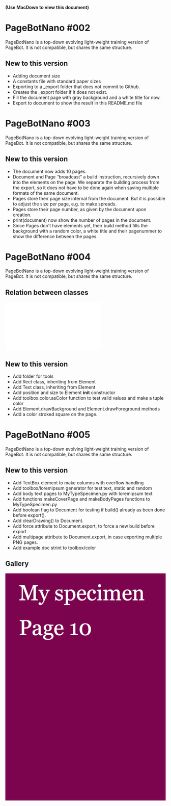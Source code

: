 **(Use MacDown to view this document)**

# PageBotNano #002
PageBotNano is a top-down evolving light-weight training version of PageBot. It is not compatible, but shares the same structure. 

## New to this version

* Adding document size
* A constants file with standard paper sizes
* Exporting to a _export folder that does not commit to Github.
* Creates the _export folder if it does not exist.
* Fill the document page with gray background and a white title for now.
* Export to document to show the result in this README.md file

# PageBotNano #003
PageBotNano is a top-down evolving light-weight training version of PageBot. It is not compatible, but shares the same structure. 

## New to this version

* The document now adds 10 pages.
* Document and Page “broadcast” a build instruction, recursively down into the elements on the page. We separate the building process from the export, so it does not have to be done again when saving multiple formats of the same document.
* Pages store their page size internal from the document. But it is possible to adjust the size per page, e.g. to make spreads.
* Pages store their page number, as given by the document upon creation.
* print(document) now show the number of pages in the document.
* Since Pages don't have elements yet, their build method fills the background with a random color, a white title and their pagenummer to show the difference between the pages.

# PageBotNano #004
PageBotNano is a top-down evolving light-weight training version of PageBot. It is not compatible, but shares the same structure. 

## Relation between classes

![](gallery/DocumentPagesElements.pdf)

## New to this version

* Add folder for tools
* Add Rect class, inheriting from Element
* Add Text class, inheriting from Element
* Add position and size to Element __init__ constructor
* Add toolbox.color.asColor function to test valid values and make a tuple color
* Add Element.drawBackground and Element.drawForeground methods
* Add a color stroked square on the page.

# PageBotNano #005
PageBotNano is a top-down evolving light-weight training version of PageBot. It is not compatible, but shares the same structure. 

## New to this version

* Add TextBox element to make columns with overflow handling
* Add toolbox/loremipsum generator for test text, static and random
* Add body text pages to MyTypeSpecimen.py with loremipsum text
* Add functions makeCoverPage and makeBodyPages functions to MyTypeSpecimen.py
* Add boolean flag to Document for testing if build() already as been done before export().
* Add clearDrawing() to Document.
* Add force attribute to Document.export, to force a new build before export
* Add multipage attribute to Document.export, in case exporting multiple PNG pages.
* Add example doc strint to toolbox/color

## Gallery

![](gallery/MyTypeSpecimen.png)

